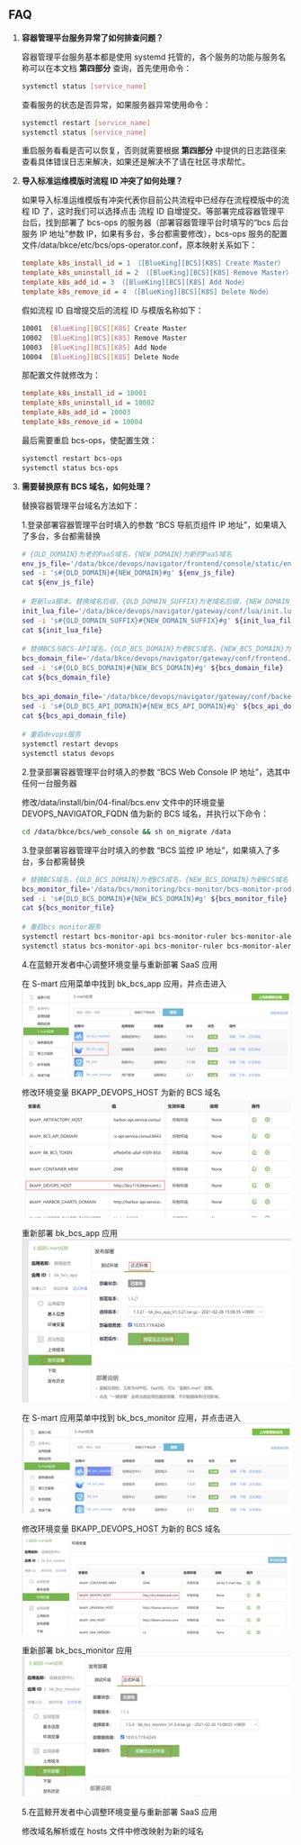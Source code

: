 ## FAQ

1. **容器管理平台服务异常了如何排查问题？**

   容器管理平台服务基本都是使用 systemd 托管的，各个服务的功能与服务名称可以在本文档 **第四部分** 查询，首先使用命令：
   ```bash
   systemctl status [service_name] 
   ```
   查看服务的状态是否异常，如果服务器异常使用命令：
   ```bash
   systemctl restart [service_name]
   systemctl status [service_name]
   ```
   重启服务看看是否可以恢复，否则就需要根据 **第四部分** 中提供的日志路径来查看具体错误日志来解决，如果还是解决不了请在社区寻求帮忙。

2. **导入标准运维模版时流程 ID 冲突了如何处理？**
   
   如果导入标准运维模版有冲突代表你目前公共流程中已经存在流程模版中的流程 ID 了，这时我们可以选择点击 流程 ID 自增提交。等部署完成容器管理平台后，找到部署了 bcs-ops 的服务器（部署容器管理平台时填写的“bcs 后台服务 IP 地址”参数 IP，如果有多台，多台都需要修改），bcs-ops 服务的配置文件/data/bkce/etc/bcs/ops-operator.conf，原本映射关系如下：
   ```ini
   template_k8s_install_id = 1 （[BlueKing][BCS][K8S] Create Master）
   template_k8s_uninstall_id = 2 （[BlueKing][BCS][K8S] Remove Master）
   template_k8s_add_id = 3 （[BlueKing][BCS][K8S] Add Node）
   template_k8s_remove_id = 4 （[BlueKing][BCS][K8S] Delete Node）
   ```
   假如流程 ID 自增提交后的流程 ID 与模版名称如下：
   ```bash
   10001  [BlueKing][BCS][K8S] Create Master
   10002  [BlueKing][BCS][K8S] Remove Master
   10003  [BlueKing][BCS][K8S] Add Node
   10004  [BlueKing][BCS][K8S] Delete Node
   ```
   那配置文件就修改为：
   ```ini
   template_k8s_install_id = 10001
   template_k8s_uninstall_id = 10002
   template_k8s_add_id = 10003
   template_k8s_remove_id = 10004
   ```
   最后需要重启 bcs-ops，使配置生效：
   ```bash
   systemctl restart bcs-ops
   systemctl status bcs-ops 
   ```

3. **需要替换原有 BCS 域名，如何处理？**
   
   替换容器管理平台域名方法如下：
   
   1.登录部署容器管理平台时填入的参数 “BCS 导航页组件 IP 地址”，如果填入了多台，多台都需替换

   ```bash
   # {OLD_DOMAIN}为老的PaaS域名，{NEW_DOMAIN}为新的PaaS域名
   env_js_file='/data/bkce/devops/navigator/frontend/console/static/env.js'
   sed -i 's#{OLD_DOMAIN}#{NEW_DOMAIN}#g' ${env_js_file}
   cat ${env_js_file}

   # 更新lua脚本，替换域名后缀，{OLD_DOMAIN_SUFFIX}为老域名后缀，{NEW_DOMAIN_SUFFIX}为新域名后缀
   init_lua_file='/data/bkce/devops/navigator/gateway/conf/lua/init.lua'
   sed -i 's#{OLD_DOMAIN_SUFFIX}#{NEW_DOMAIN_SUFFIX}#g' ${init_lua_file}
   cat ${init_lua_file}

   # 替换BCS与BCS-API域名，{OLD_BCS_DOMAIN}为老BCS域名，{NEW_BCS_DOMAIN}为新BCS域名，{OLD_BCS_API_DOMAIN}为老BCS_API域名，{NEW_BCS_API_DOMAIN}为新BCS_API域名
   bcs_domain_file='/data/bkce/devops/navigator/gateway/conf/frontend.conf'
   sed -i 's#{OLD_BCS_DOMAIN}#{NEW_BCS_DOMAIN}#g' ${bcs_domain_file}
   cat ${bcs_domain_file}
   
   bcs_api_domain_file='/data/bkce/devops/navigator/gateway/conf/backend.conf'
   sed -i 's#{OLD_BCS_API_DOMAIN}#{NEW_BCS_API_DOMAIN}#g' ${bcs_api_domain_file}
   cat ${bcs_api_domain_file}
   
   # 重启devops服务
   systemctl restart devops
   systemctl status devops
   ```
   
   2.登录部署容器管理平台时填入的参数 “BCS Web Console IP 地址”，选其中任何一台服务器

   修改/data/install/bin/04-final/bcs.env 文件中的环境变量 DEVOPS_NAVIGATOR_FQDN 值为新的 BCS 域名，并执行以下命令：
   ```bash
   cd /data/bkce/bcs/web_console && sh on_migrate /data
   ```

   3.登录部署容器管理平台时填入的参数 “BCS 监控 IP 地址”，如果填入了多台，多台都需替换
   ```bash
   # 替换BCS域名，{OLD_BCS_DOMAIN}为老BCS域名，{NEW_BCS_DOMAIN}为新BCS域名
   bcs_monitor_file='/data/bcs/monitoring/bcs-monitor/bcs-monitor-prod.yml'
   sed -i 's#{OLD_BCS_DOMAIN}#{NEW_BCS_DOMAIN}#g' ${bcs_monitor_file}
   cat ${bcs_monitor_file}

   # 重启bcs monitor服务
   systemctl restart bcs-monitor-api bcs-monitor-ruler bcs-monitor-alertmanager
   systemctl status bcs-monitor-api bcs-monitor-ruler bcs-monitor-alertmanager
   ```
   
   4.在蓝鲸开发者中心调整环境变量与重新部署 SaaS 应用
   
   在 S-mart 应用菜单中找到 bk_bcs_app 应用，并点击进入
   ![avatar](../../assets/bcs_smart_app.png)
   
   修改环境变量 BKAPP_DEVOPS_HOST 为新的 BCS 域名
   ![avatar](../../assets/bkapp_devops.png)
   
   重新部署 bk_bcs_app 应用
   ![avatar](../../assets/deploy_bcs_app.png)
   
   在 S-mart 应用菜单中找到 bk_bcs_monitor 应用，并点击进入
   ![avatar](../../assets/monitor_smart_app.png)
   
   修改环境变量 BKAPP_DEVOPS_HOST 为新的 BCS 域名
   ![avatar](../../assets/monitor_bkapp_devops.png)
   
   重新部署 bk_bcs_monitor 应用
   ![avatar](../../assets/deploy_bcs_monitor.png)
   
   5.在蓝鲸开发者中心调整环境变量与重新部署 SaaS 应用
   
   修改域名解析或在 hosts 文件中修改映射为新的域名
   